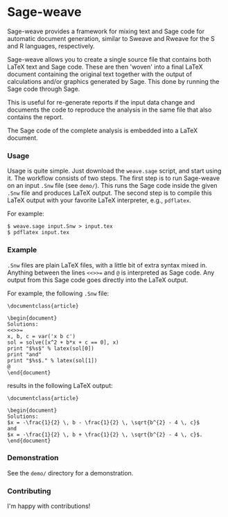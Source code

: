 # Sage-weave

Sage-weave provides a framework for mixing text and Sage code for automatic
document generation, similar to Sweave and Rweave for the S and R languages,
respectively.

Sage-weave allows you to create a single source file that contains both
LaTeX text and Sage code. These are then 'woven' into a final LaTeX document
containing the original text together with the output of calculations and/or
graphics generated by Sage. This done by running the Sage code through Sage.

This is useful for re-generate reports if the input data change and documents
the code to reproduce the analysis in the same file that also contains
the report.

The Sage code of the complete analysis is embedded into a LaTeX document.

### Usage
Usage is quite simple. Just download the `weave.sage` script, and start
using it. The workflow consists of two steps. The first step is to run
Sage-weave on an input `.Snw` file (see `demo/`). This runs the Sage code
inside the given `.Snw` file and produces LaTeX output. The second step
is to compile this LaTeX output with your favorite LaTeX interpreter,
e.g., `pdflatex`.

For example:

```shell
$ weave.sage input.Snw > input.tex
$ pdflatex input.tex
```

### Example
`.Snw` files are plain LaTeX files, with a little bit of extra syntax mixed in.
Anything between the lines `<<>>=` and `@` is interpreted as Sage code. Any
output from this Sage code goes directly into the LaTeX output.

For example, the following `.Snw` file:

```
\documentclass{article}

\begin{document}
Solutions:
<<>>=
x, b, c = var('x b c')
sol = solve([x^2 + b*x + c == 0], x)
print "$%s$" % latex(sol[0])
print "and"
print "$%s$." % latex(sol[1])
@
\end{document}
```

results in the following LaTeX output:

```
\documentclass{article}

\begin{document}
Solutions:
$x = -\frac{1}{2} \, b - \frac{1}{2} \, \sqrt{b^{2} - 4 \, c}$
and
$x = -\frac{1}{2} \, b + \frac{1}{2} \, \sqrt{b^{2} - 4 \, c}$.
\end{document}
```

### Demonstration
See the `demo/` directory for a demonstration.


### Contributing
I'm happy with contributions!

